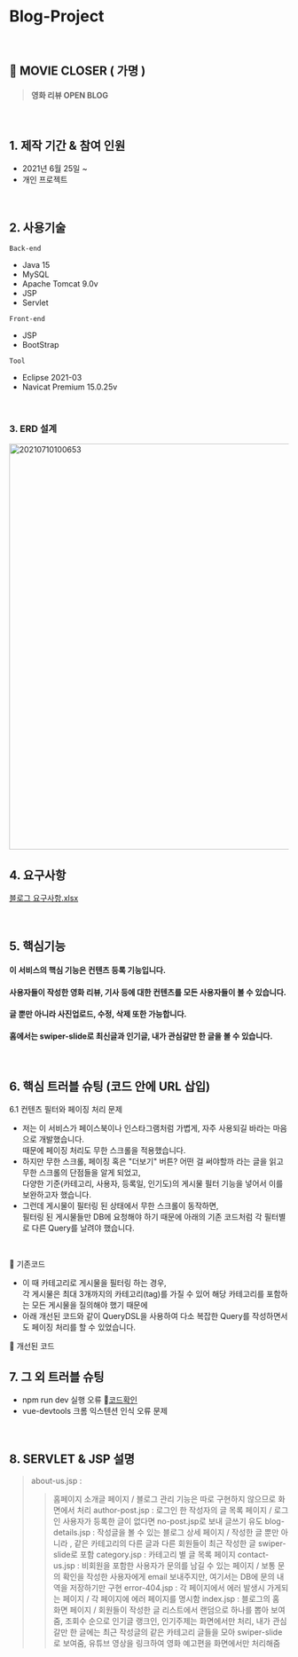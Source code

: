 # Blog-Project

<br>

 ## 📌 MOVIE CLOSER ( 가명 ) 
> #### 영화 리뷰 OPEN BLOG 

<br>

## 1. 제작 기간 & 참여 인원
* 2021년 6월 25일 ~ 
* 개인 프로젝트 

<br>

## 2. 사용기술
`Back-end`   
* Java 15
* MySQL 
* Apache Tomcat 9.0v
* JSP
* Servlet

`Front-end`  
* JSP
* BootStrap 

`Tool`   
* Eclipse 2021-03
* Navicat Premium 15.0.25v


<br>


### 3. ERD 설계 

<img width="732" alt="20210710100653" src="https://user-images.githubusercontent.com/74708028/125147491-98b75e80-e166-11eb-923a-8e140056fc10.png">


<br>

## 4. 요구사항
[블로그 요구사항.xlsx](https://github.com/6161990/Blog-Project/files/6794610/default.xlsx)


<br>

## 5. 핵심기능
#### 이 서비스의 핵심 기능은 컨텐츠 등록 기능입니다. 
#### 사용자들이 작성한 영화 리뷰, 기사 등에 대한 컨텐츠를 모든 사용자들이 볼 수 있습니다.
#### 글 뿐만 아니라 사진업로드, 수정, 삭제 또한 가능합니다.
#### 홈에서는 swiper-slide로 최신글과 인기글, 내가 관심갈만 한 글을 볼 수 있습니다.

<br>


## 6. 핵심 트러블 슈팅 (코드 안에 URL 삽입) 
6.1 컨텐츠 필터와 페이징 처리 문제
* 저는 이 서비스가 페이스북이나 인스타그램처럼 가볍게, 자주 사용되길 바라는 마음으로 개발했습니다.    
때문에 페이징 처리도 무한 스크롤을 적용했습니다.
* 하지만 무한 스크롤, 페이징 혹은 "더보기" 버튼? 어떤 걸 써야할까 라는 글을 읽고 무한 스크롤의 단점들을 알게 되었고,    
다양한 기준(카테고리, 사용자, 등록일, 인기도)의 게시물 필터 기능을 넣어서 이를 보완하고자 했습니다.    
* 그런데 게시물이 필터링 된 상태에서 무한 스크롤이 동작하면,    
필터링 된 게시물들만 DB에 요청해야 하기 때문에 아래의 기존 코드처럼 각 필터별로 다른 Query를 날려야 했습니다.

<br>

📍 기존코드
* 이 때 카테고리로 게시물을 필터링 하는 경우,   
 각 게시물은 최대 3개까지의 카테고리(tag)를 가질 수 있어 해당 카테고리를 포함하는 모든 게시물을 질의해야 했기 때문에
* 아래 개선된 코드와 같이 QueryDSL을 사용하여 다소 복잡한 Query를 작성하면서도 페이징 처리를 할 수 있었습니다.
   
📍 개선된 코드 


## 7. 그 외 트러블 슈팅
* npm run dev 실행 오류  📌[코드확인]()
* vue-devtools 크롬 익스텐션 인식 오류 문제
<br>


## 8. SERVLET & JSP 설명 
> about-us.jsp :
>> 홈페이지 소개글 페이지 / 블로그 관리 기능은 따로 구현하지 않으므로 화면에서 처리
>author-post.jsp : 로그인 한 작성자의 글 목록 페이지 / 로그인 사용자가 등록한 글이 없다면 no-post.jsp로 보내 글쓰기 유도
blog-details.jsp : 작성글을 볼 수 있는 블로그 상세 페이지 / 작성한 글 뿐만 아니라 , 같은 카테고리의 다른 글과 다른 회원들이 최근 작성한 글 swiper-slide로 포함 
category.jsp : 카테고리 별 글 목록 페이지
contact-us.jsp : 비회원을 포함한 사용자가 문의를 남길 수 있는 페이지 / 보통 문의 확인을 작성한 사용자에게 email 보내주지만, 여기서는 DB에 문의 내역을 저장하기만 구현
error-404.jsp : 각 페이지에서 에러 발생시 가게되는 페이지 / 각 페이지에 에러 페이지를 명시함
index.jsp : 블로그의 홈 화면 페이지 / 회원들이 작성한 글 리스트에서 랜덤으로 하나를 뽑아 보여줌, 조회수 순으로 인기글 랭크인, 인기주제는 화면에서만 처리, 내가 관심갈만 한 글에는 최근 작성글의 같은 카테고리 글들을 모아 swiper-slide로 보여줌, 유튜브 영상을 링크하여 영화 예고편을 화면에서만 처리해줌


<br>
